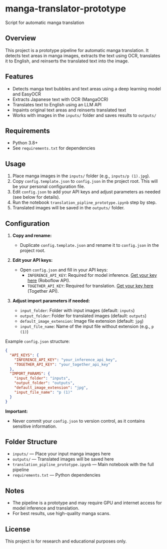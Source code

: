 # manga-translator-prototype
Script for automatic manga translation

## Overview
This project is a prototype pipeline for automatic manga translation. It detects text areas in manga images, extracts the text using OCR, translates it to English, and reinserts the translated text into the image.

## Features
- Detects manga text bubbles and text areas using a deep learning model and EasyOCR
- Extracts Japanese text with OCR (MangaOCR)
- Translates text to English using an LLM API
- Inpaints original text areas and reinserts translated text
- Works with images in the `inputs/` folder and saves results to `outputs/`

## Requirements
- Python 3.8+
- See `requirements.txt` for dependencies

## Usage
1. Place manga images in the `inputs/` folder (e.g., `inputs/p (1).jpg`).
2. Copy `config.template.json` to `config.json` in the project root. This will be your personal configuration file.
3. Edit `config.json` to add your API keys and adjust parameters as needed (see below for details).
4. Run the notebook `translation_pipline_prototype.ipynb` step by step.
5. Translated images will be saved in the `outputs/` folder.

## Configuration

1. **Copy and rename:**
   - Duplicate `config.template.json` and rename it to `config.json` in the project root.

2. **Edit your API keys:**
   - Open `config.json` and fill in your API keys:
     - `INFERENCE_API_KEY`: Required for model inference. [Get your key here](https://roboflow.com/) (Roboflow API).
     - `TOGETHER_API_KEY`: Required for translation. [Get your key here](https://www.together.ai/docs/inference/getting-started) (Together API).

3. **Adjust import parameters if needed:**
   - `input_folder`: Folder with input images (default: `inputs`)
   - `output_folder`: Folder for translated images (default: `outputs`)
   - `default_image_extension`: Image file extension (default: `jpg`)
   - `input_file_name`: Name of the input file without extension (e.g., `p (1)`)

Example `config.json` structure:
```json
{
  "API_KEYS": {
    "INFERENCE_API_KEY": "your_inference_api_key",
    "TOGETHER_API_KEY": "your_together_api_key"
  },
  "IMPORT_PARAMS": {
    "input_folder": "inputs",
    "output_folder": "outputs",
    "default_image_extension": "jpg",
    "input_file_name": "p (1)"
  }
}
```

**Important:**
- Never commit your `config.json` to version control, as it contains sensitive information.

## Folder Structure
- `inputs/` — Place your input manga images here
- `outputs/` — Translated images will be saved here
- `translation_pipline_prototype.ipynb` — Main notebook with the full pipeline
- `requirements.txt` — Python dependencies

## Notes
- The pipeline is a prototype and may require GPU and internet access for model inference and translation.
- For best results, use high-quality manga scans.

## License
This project is for research and educational purposes only.
